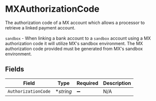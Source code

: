 # MXAuthorizationCode

The authorization code of a MX account which allows a processor to retrieve a linked payment account. <br><br> `sandbox` - When linking a bank account to a `sandbox` account using a MX authorization code it will utilize MX's sandbox environment. The MX authorization code provided must be generated from MX's sandbox environment.


## Fields

| Field               | Type                | Required            | Description         |
| ------------------- | ------------------- | ------------------- | ------------------- |
| `AuthorizationCode` | **string*           | :heavy_minus_sign:  | N/A                 |
